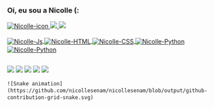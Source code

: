 ### Oi, eu sou a Nicolle (:

 <div>
  <a href="https://github.com/nicollesenam">
  <img height="178px" width ="170px" alt="Nicolle-icon" src="https://i.picasion.com/pic91/e34e183333995366ba6606311f7bd52d.gif">
  <img height="180em" src="https://github-readme-stats.vercel.app/api?username=nicollesenam&show_icons=true&theme=midnight-purple&include_all_commits=true&count_private=true"/>
  <img height="180em" src="https://github-readme-stats.vercel.app/api/top-langs/?username=nicollesenam&layout=compact&langs_count=7&theme=midnight-purple"/>
</div>
<div style="display: inline_block"><br>
  <img align="center" alt="Nicolle-Js" height="30" width="70" src="https://img.shields.io/badge/JavaScript-323330?style=for-the-badge&logo=javascript&logoColor=F7DF1E">
  <img align="center" alt="Nicolle-HTML" height="30" width="70" src="https://img.shields.io/badge/HTML-239120?style=for-the-badge&logo=html5&logoColor=white">
  <img align="center" alt="Nicolle-CSS" height="30" width="70" src="https://img.shields.io/badge/CSS-239120?&style=for-the-badge&logo=css3&logoColor=white">
  <img align="center" alt="Nicolle-Python" height="30" width="70" src="https://img.shields.io/badge/Python-14354C?style=for-the-badge&logo=python&logoColor=white">
  <img align="center" alt="Nicolle-Python" height="30" width="70" src="https://img.shields.io/badge/C-00599C?style=for-the-badge&logo=c&logoColor=white">
</div>
  
  ##
  <div> 
  <a href="https://instagram.com/nicollesm_" target="_blank"><img src="https://img.shields.io/badge/-Instagram-%23E4405F?style=for-the-badge&logo=instagram&logoColor=white" target="_blank"></a>
 <a href="https://discord.gg/ZQvREXUXZp" target="_blank"><img src="https://img.shields.io/badge/Discord-7289DA?style=for-the-badge&logo=discord&logoColor=white" target="_blank"></a> 
  <a href = "https://accounts.google.com/ServiceLogin?service=mail&passive=true&Email=nicollesenam@gmail.com&continue=https://mail.google.com/mail/u/nicollesenam@gmail.com/"><img src="https://img.shields.io/badge/-Gmail-%23333?style=for-the-badge&logo=gmail&logoColor=white" target="_blank"></a>
  <a href="https://www.linkedin.com/in/nicollesenam" target="_blank"><img src="https://img.shields.io/badge/-LinkedIn-%230077B5?style=for-the-badge&logo=linkedin&logoColor=white" target="_blank"></a> 
    <a href="https://open.spotify.com/user/nicollesenam?si=4Kp8QzEvTDKICgm8GssaBA&dl_branch=1" target="_blank"><img src="https://img.shields.io/badge/Spotify-1ED760?&style=for-the-badge&logo=spotify&logoColor=white" target="_blank"></a> 

    ![Snake animation](https://github.com/nicollesenam/nicollesenam/blob/output/github-contribution-grid-snake.svg)
    
  </div>
 
